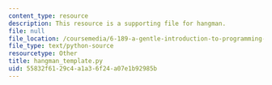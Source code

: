 ```yaml
---
content_type: resource
description: This resource is a supporting file for hangman.
file: null
file_location: /coursemedia/6-189-a-gentle-introduction-to-programming-using-python-january-iap-2011/55832f6129c4a1a36f24a07e1b92985b_hangman_template.py
file_type: text/python-source
resourcetype: Other
title: hangman_template.py
uid: 55832f61-29c4-a1a3-6f24-a07e1b92985b
---
```

